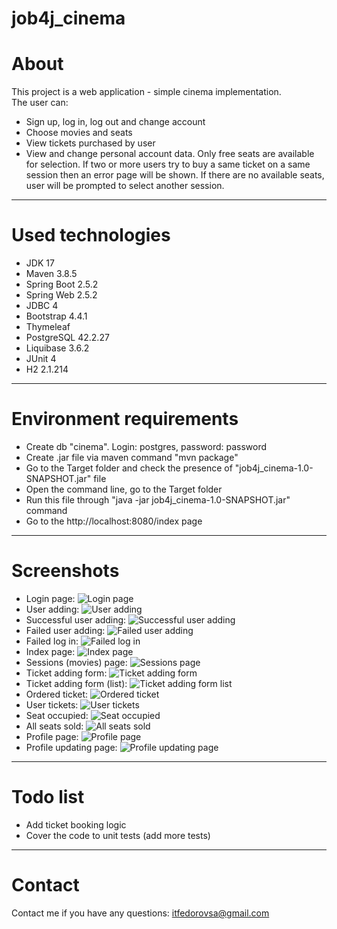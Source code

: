 # job4j_cinema

# About

This project is a web application - simple cinema implementation.  
The user can:

- Sign up, log in, log out and change account
- Choose movies and seats
- View tickets purchased by user
- View and change personal account data.
  Оnly free seats are available for selection.
  If two or more users try to buy a same ticket on a same session then an error page will be shown.
  If there are no available seats, user will be prompted to select another session.

***

# Used technologies

<ul>
 <li>JDK 17</li>
 <li>Maven 3.8.5</li>
 <li>Spring Boot 2.5.2</li>
 <li>Spring Web 2.5.2</li>
 <li>JDBC 4</li>
 <li>Bootstrap 4.4.1</li>
 <li>Thymeleaf</li>
 <li>PostgreSQL 42.2.27</li>
 <li>Liquibase 3.6.2</li>
 <li>JUnit 4</li>
 <li>H2 2.1.214</li>
</ul>

***

# Environment requirements

<ul>
 <li>Create db "cinema". Login: postgres, password: password</li>
 <li>Create .jar file via maven command "mvn package"</li>
 <li>Go to the Target folder and check the presence of "job4j_cinema-1.0-SNAPSHOT.jar" file</li>
 <li>Open the command line, go to the Target folder</li>
 <li>Run this file through "java -jar job4j_cinema-1.0-SNAPSHOT.jar" command</li>
 <li>Go to the http://localhost:8080/index page</li>
</ul>

***

# Screenshots

- Login page:
  ![Login page](src/main/resources/app_screenshots/1login_page.png)
- User adding:
  ![User adding](src/main/resources/app_screenshots/2add_user.png)
- Successful user adding:
  ![Successful user adding](src/main/resources/app_screenshots/3success.png)
- Failed user adding:
  ![Failed user adding](src/main/resources/app_screenshots/4fail_sign_up.png)
- Failed log in:
  ![Failed log in](src/main/resources/app_screenshots/5fail_true_incorrect_login.png)
- Index page:
  ![Index page](src/main/resources/app_screenshots/6index.png)
- Sessions (movies) page:
  ![Sessions page](src/main/resources/app_screenshots/7sessions.png)
- Ticket adding form:
  ![Ticket adding form](src/main/resources/app_screenshots/8add_ticket.png)
- Ticket adding form (list):
  ![Ticket adding form list](src/main/resources/app_screenshots/9add_ticket_list.png)
- Ordered ticket:
  ![Ordered ticket](src/main/resources/app_screenshots/10ordered_ticket.png)
- User tickets:
  ![User tickets](src/main/resources/app_screenshots/11tickets.png)
- Seat occupied:
  ![Seat occupied](src/main/resources/app_screenshots/12order_fail.png)
- All seats sold:
  ![All seats sold](src/main/resources/app_screenshots/13all_seats_sold.png)
- Profile page:
  ![Profile page](src/main/resources/app_screenshots/14profile.png)
- Profile updating page:
  ![Profile updating page](src/main/resources/app_screenshots/15update_profile.png)

***

# Todo list

- Add ticket booking logic
- Cover the code to unit tests (add more tests)

***

# Contact

Contact me if you have any questions: itfedorovsa@gmail.com

